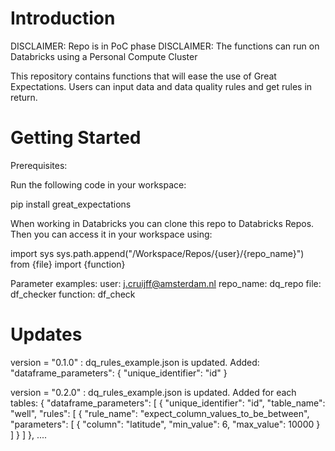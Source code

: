 # Introduction 
DISCLAIMER: Repo is in PoC phase
DISCLAIMER: The functions can run on Databricks using a Personal Compute Cluster

This repository contains functions that will ease the use of Great Expectations. Users can input data and data quality rules and get rules in return.


# Getting Started
Prerequisites:

Run the following code in your workspace:

pip install great_expectations

When working in Databricks you can clone this repo to Databricks Repos. Then you can access it in your workspace using:

import sys
sys.path.append("/Workspace/Repos/{user}/{repo_name}")
from {file} import {function}

Parameter examples:
user: j.cruijff@amsterdam.nl
repo_name: dq_repo
file: df_checker
function: df_check

# Updates

version = "0.1.0" :
dq_rules_example.json is updated.
Added:
"dataframe_parameters": {
        "unique_identifier": "id"
    }

version = "0.2.0" :
dq_rules_example.json is updated.
Added for each tables:
{
    "dataframe_parameters": [
        {
            "unique_identifier": "id",
            "table_name": "well",
            "rules": [ 
                {
                    "rule_name": "expect_column_values_to_be_between",
                    "parameters": [
                        {
                            "column": "latitude",
                            "min_value": 6,
                            "max_value": 10000
                        }
                    ]
                }
            ]
        },
        ....